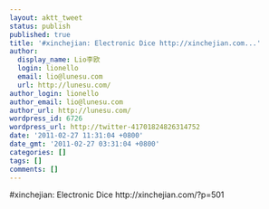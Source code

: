 ```yaml
---
layout: aktt_tweet
status: publish
published: true
title: '#xinchejian: Electronic Dice http://xinchejian.com...'
author:
  display_name: Lio李欧
  login: lionello
  email: lio@lunesu.com
  url: http://lunesu.com/
author_login: lionello
author_email: lio@lunesu.com
author_url: http://lunesu.com/
wordpress_id: 6726
wordpress_url: http://twitter-41701824826314752
date: '2011-02-27 11:31:04 +0800'
date_gmt: '2011-02-27 03:31:04 +0800'
categories: []
tags: []
comments: []
---
```

<p>#xinchejian: Electronic Dice http://xinchejian.com/?p=501</p>
